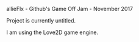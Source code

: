 allieFlx - Github's Game Off Jam - November 2017

Project is currently untitled.

I am using the Love2D game engine.

